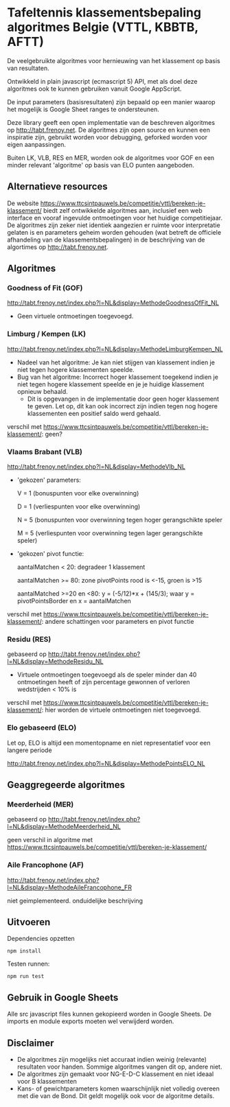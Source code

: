 # Tafeltennis klassementsbepaling algoritmes Belgie (VTTL, KBBTB, AFTT)

De veelgebruikte algoritmes voor hernieuwing van het klassement op basis van resultaten.

Ontwikkeld in plain javascript (ecmascript 5) API, met als doel deze algoritmes ook te kunnen gebruiken vanuit Google AppScript.

De input parameters (basisresultaten) zijn bepaald op een manier waarop het mogelijk is Google Sheet ranges te ondersteunen.

Deze library geeft een open implementatie van de beschreven algoritmes op http://tabt.frenoy.net. De algoritmes zijn open
source en kunnen een inspiratie zijn, gebruikt worden voor debugging, geforked worden voor eigen aanpassingen.

Buiten LK, VLB, RES en MER, worden ook de algoritmes voor GOF en een minder relevant 'algoritme' op basis van ELO punten aangeboden.

## Alternatieve resources

De website https://www.ttcsintpauwels.be/competitie/vttl/bereken-je-klassement/ biedt zelf ontwikkelde algoritmes aan, inclusief een web
interface en vooraf ingevulde ontmoetingen voor het huidige competitiejaar. De algoritmes zijn zeker niet identiek aangezien er ruimte voor
interpretatie gelaten is en parameters geheim worden gehouden (wat betreft de officiele afhandeling van de klassementsbepalingen)
in de beschrijving van de algortimes op http://tabt.frenoy.net.

## Algoritmes

### Goodness of Fit (GOF)

http://tabt.frenoy.net/index.php?l=NL&display=MethodeGoodnessOfFit_NL

- Geen virtuele ontmoetingen toegevoegd.

### Limburg / Kempen (LK)

http://tabt.frenoy.net/index.php?l=NL&display=MethodeLimburgKempen_NL

- Nadeel van het algoritme: Je kan niet stijgen van klassement indien je niet tegen hogere klassementen speelde.
- Bug van het algoritme: Incorrect hoger klassement toegekend indien je niet tegen hogere klassement speelde en je je huidige klassement opnieuw behaald.
    - Dit is opgevangen in de implementatie door geen hoger klassement te geven. Let op, dit kan ook incorrect zijn indien tegen nog hogere klassementen een positief saldo werd gehaald.

verschil met https://www.ttcsintpauwels.be/competitie/vttl/bereken-je-klassement/: geen?

### Vlaams Brabant (VLB)

http://tabt.frenoy.net/index.php?l=NL&display=MethodeVlb_NL

- 'gekozen' parameters:

    V = 1 (bonuspunten voor elke overwinning)

    D = 1 (verliespunten voor elke overwinning)

    N = 5 (bonuspunten voor overwinning tegen hoger gerangschikte speler

    M = 5 (verliespunten voor overwinning tegen lager gerangschikte speler)

- 'gekozen' pivot functie:

    aantalMatchen < 20: degradeer 1 klassement

    aantalMatchen >= 80: zone pivotPoints rood is <-15, groen is >15

    aantalMatched >=20 en <80: y = (-5/12)*x + (145/3); waar y = pivotPointsBorder en x = aantalMatchen

verschil met https://www.ttcsintpauwels.be/competitie/vttl/bereken-je-klassement/: andere schattingen voor parameters en pivot functie

### Residu (RES)

gebaseerd op http://tabt.frenoy.net/index.php?l=NL&display=MethodeResidu_NL

- Virtuele ontmoetingen toegevoegd als de speler minder dan 40 ontmoetingen heeft of zijn percentage gewonnen of verloren wedstrijden < 10% is

verschil met https://www.ttcsintpauwels.be/competitie/vttl/bereken-je-klassement/: hier worden de virtuele ontmoetingen niet toegevoegd.

### Elo gebaseerd (ELO)

Let op, ELO is altijd een momentopname en niet representatief voor een langere periode

http://tabt.frenoy.net/index.php?l=NL&display=MethodePointsELO_NL


## Geaggregeerde algoritmes

### Meerderheid (MER)

gebaseerd op http://tabt.frenoy.net/index.php?l=NL&display=MethodeMeerderheid_NL

geen verschil in algoritme met https://www.ttcsintpauwels.be/competitie/vttl/bereken-je-klassement/

### Aile Francophone (AF)

http://tabt.frenoy.net/index.php?l=NL&display=MethodeAileFrancophone_FR

niet geimplementeerd. onduidelijke beschrijving

## Uitvoeren

Dependencies opzetten

    npm install

Testen runnen:

    npm run test

## Gebruik in Google Sheets

Alle src javascript files kunnen gekopieerd worden in Google Sheets. De imports en module exports moeten wel verwijderd worden.

## Disclaimer

- De algoritmes zijn mogelijks niet accuraat indien weinig (relevante) resultaten voor handen. Sommige algoritmes vangen dit op, andere niet.
- De algoritmes zijn gemaakt voor NG-E-D-C klassement en niet ideaal voor B klassementen
- Kans- of gewichtparameters komen waarschijnlijk niet volledig overeen met die van de Bond. Dit geldt mogelijk ook voor de algoritme details.
